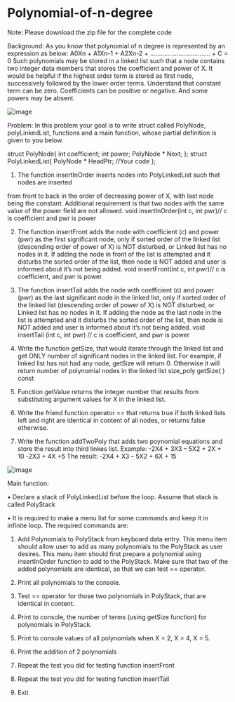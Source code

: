 # Polynomial-of-n-degree

Note: Please download the zip file for the complete code

Background:
As you know that polynomial of n degree is represented by an expression as below: A0Xn + A1Xn-1 + A2Xn-2 + ……………………………. + C = 0 Such polynomials may be stored in a linked list such that a node contains two integer data members that stores the coefficient and power of X. It would be helpful if the highest order term is stored as first node, successively followed by the lower order terms. Understand that constant term can be zero. Coefficients can be positive or negative. And some powers may be absent.

![image](https://user-images.githubusercontent.com/42114538/211150170-17e7742f-d3cf-4c0d-8099-627de1866f98.png)

Problem: In this problem your goal is to write struct called PolyNode, polyLinkedList, functions and a main function, whose partial definition is given to you below.

struct PolyNode{ int coefficient; int power; PolyNode * Next; }; struct PolyLinkedList{ PolyNode * HeadPtr; //Your code };

1. The function insertInOrder inserts nodes into PolyLinkedList such that nodes are inserted

from front to back in the order of decreasing power of X, with last node being the constant. Additional requirement is that two nodes with the same value of the power field are not allowed. void insertInOrder(int c, int pwr)// c is coefficient and pwr is power

2. The function insertFront adds the node with coefficient (c) and power (pwr) as the first significant node, only if sorted order of the linked list (descending order of power of X) is NOT disturbed, or Linked list has no nodes in it. If adding the node in front of the list is attempted and it disturbs the sorted order of the list, then node is NOT added and user is informed about it’s not being added. void insertFront(int c, int pwr)// c is coefficient, and pwr is power

3. The function insertTail adds the node with coefficient (c) and power (pwr) as the last significant node in the linked list, only if sorted order of the linked list (descending order of power of X) is NOT disturbed, or Linked list has no nodes in it. If adding the node as the last node in the list is attempted and it disturbs the sorted order of the list, then node is NOT added and user is informed about it’s not being added. void insertTail (int c, int pwr) // c is coefficient, and pwr is power

4. Write the function getSize, that would iterate through the linked list and get ONLY number of significant nodes in the linked list. For example, if linked list has not had any node, getSize will return 0. Otherwise it will return number of polynomial nodes in the linked list size_poly getSize( ) const 

5. Function getValue returns the integer number that results from substituting argument values for X in the linked list. 

6. Write the friend function operator == that returns true if both linked lists left and right are identical in content of all nodes, or returns false otherwise. 

7. Write the function addTwoPoly that adds two poynomial equations and store the result into third linkes list. Example: -2X4 + 3X3 – 5X2 + 2X + 10 -2X3 + 4X +5 The result: -2X4 + X3 – 5X2 + 6X + 15

![image](https://user-images.githubusercontent.com/42114538/211150189-2d34c496-a9e1-4efb-a6a0-daeec4f7b33e.png)

Main function:

• Declare a stack of PolyLinkedList before the loop. Assume that stack is called PolyStack

• It is required to make a menu list for some commands and keep it in infinite loop. The required commands are:

1. Add Polynomials to PolyStack from keyboard data entry. This menu item should allow user to add as many polynomials to the PolyStack as user desires. This menu item should first prepare a polynomial using insertInOrder function to add to the PolyStack. Make sure that two of the added polynomials are identical, so that we can test == operator.

2. Print all polynomials to the console.

3. Test == operator for those two polynomials in PolyStack, that are identical in content.

4. Print to console, the number of terms (using getSize function) for polynomials in PolyStack.

5. Print to console values of all polynomials when X = 2, X = 4, X = 5.

6. Print the addition of 2 polynomials

7. Repeat the test you did for testing function insertFront

8. Repeat the test you did for testing function insertTail

9. Exit
